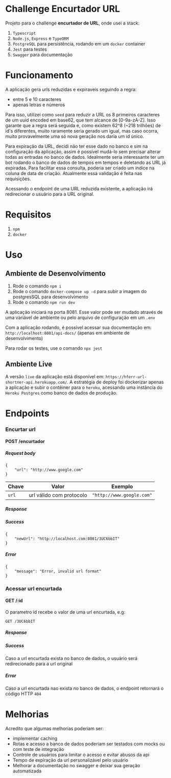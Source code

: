# Challenge Encurtador URL

Projeto para o challenge **encurtador de URL**, onde usei a stack:

1. `Typescript`
2. `Node.js`, `Express` e `TypeORM`
3. `PostgreSQL` para persistência, rodando em um `docker` container
4. `Jest` para testes
5. `Swagger` para documentação

# Funcionamento
A aplicação gera urls reduzidas e expiraveis seguindo a regra:
* entre 5 e 10 caracteres
* apenas letras e números

Para isso, utilizei como `seed` para reduzir a URL os 8 primeiros caracteres de um uuid encoded em base62, que tem alcance de [0-9a-zA-Z]. Isso garante que a regra será seguida e, como existem 62^8 (~218 trilhões) de id's diferentes, muito raramente seria gerado um igual, mas caso ocorra, muito provavelmente uma só nova geração nos daria um id único.

Para expiração da URL, decidi não ter esse dado no banco e sim na configuração da aplicação, assim é possível mudá-lo sem precisar alterar todas as entradas no banco de dados. Idealmente seria interessante ter um bot rodando o banco de dados de tempos em tempos e deletando as URL já expiradas. Para facilitar essa consulta, poderia ser criado um indice na coluna de data de criação. Atualmente essa validação é feita nas requisições.

Acessando o endpoint de uma URL reduzida existente, a aplicação irá redirecionar o usuário para a URL original.

# Requisitos

1. `npm`
2. `docker`

# Uso
## Ambiente de Desenvolvimento
1. Rode o comando `npm i`
2. Rode o comando `docker-compose up -d` para subir a imagem do postgresSQL para desenvolvimento
3. Rode o comando `npm run dev`

A aplicação iniciará na porta 8081. Esse valor pode ser mudado através  de uma variável  de ambiente ou pelo arquivo de configuração em um `.env`

Com a aplicação rodando, é possível acessar sua documentação em: `http://localhost:8081/api-docs/` (apenas em ambiente de desenvolvimento)

Para rodar os testes, use o comando `npx jest`

## Ambiente Live
A versão `live` da aplicação está disponível em: `https://hferr-url-shortner-api.herokuapp.com/`. A estratégia de deploy foi dockerizar apenas a aplicação e subir o contêiner para o `heroku`, acessando uma instância do `Heroku Postgres` como banco de dados de produção.

# Endpoints

### Encurtar url
#### POST /encurtador

##### Request body

```
{
    "url": "http://www.google.com"
}
```
|Chave|Valor|Exemplo|
|---|---|---|
|`url`|url válido com protocolo |`"http://www.google.com"`|


##### Response

##### Success
```
{
    "newUrl": "http://localhost.com:8081/3UC6bbIT"
}
```

##### Error
```
{
    "message": "Error, invalid url format"
}
```

### Acessar url encurtada
#### GET /:id

O parametro id recebe o valor de uma url encurtada, e.g:

`GET /3UC6bbIT`

##### Response
##### Success
Caso a url encurtada exista no banco de dados, o usuário será redirecionado para a url original

##### Error
Caso a url encurtada nao exista no banco de dados, o endpoint retornará o código HTTP `404`

# Melhorias
Acredito que algumas melhorias poderiam ser:

* implementar caching
* Rotas e acesso a banco de dados poderiam ser testados com mocks ou com teste de integração
* Controle de usuários para limitar o acesso e evitar abusos da api
* Tempo de expiração da url personalizável pelo usuário
* Melhorar a documentação no swagger e deixar sua geração automatizada